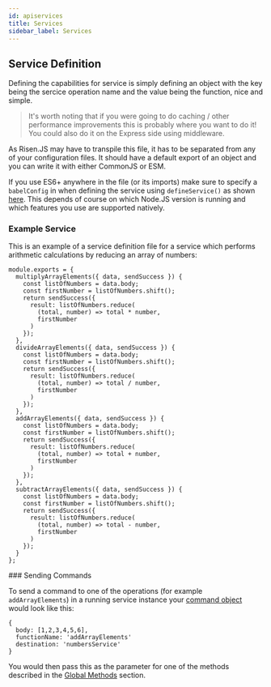 ```yaml
---
id: apiservices
title: Services
sidebar_label: Services
---
```


## Service Definition

Defining the capabilities for service is simply defining an object with the key being the sercice operation name and the value being the function, nice and simple.

> It's worth noting that if you were going to do caching / other performance improvements this is probably where you want to do it! You could also do it on the Express side using middleware.

As Risen.JS may have to transpile this file, it has to be separated from any of your configuration files. It should have a default export of an object and you can write it with either CommonJS or ESM.

If you use ES6+ anywhere in the file (or its imports) make sure to specify a `babelConfig` in when defining the service using `defineService()` as shown [here](apiinstance.md#defineService). This depends of course on which Node.JS version is running and which features you use are supported natively.

### Example Service

This is an example of a service definition file for a service which performs arithmetic calculations by reducing an array of numbers:

```
module.exports = {
  multiplyArrayElements({ data, sendSuccess }) {
    const listOfNumbers = data.body;
    const firstNumber = listOfNumbers.shift();
    return sendSuccess({
      result: listOfNumbers.reduce(
        (total, number) => total * number,
        firstNumber
      )
    });
  },
  divideArrayElements({ data, sendSuccess }) {
    const listOfNumbers = data.body;
    const firstNumber = listOfNumbers.shift();
    return sendSuccess({
      result: listOfNumbers.reduce(
        (total, number) => total / number,
        firstNumber
      )
    });
  },
  addArrayElements({ data, sendSuccess }) {
    const listOfNumbers = data.body;
    const firstNumber = listOfNumbers.shift();
    return sendSuccess({
      result: listOfNumbers.reduce(
        (total, number) => total + number,
        firstNumber
      )
    });
  },
  subtractArrayElements({ data, sendSuccess }) {
    const listOfNumbers = data.body;
    const firstNumber = listOfNumbers.shift();
    return sendSuccess({
      result: listOfNumbers.reduce(
        (total, number) => total - number,
        firstNumber
      )
    });
  }
};
```

### Sending Commands

To send a command to one of the operations (for example `addArrayElements`) in a running service instance your [command object](apidatastructure.md#command-object) would look like this:

```
{
  body: [1,2,3,4,5,6],
  functionName: 'addArrayElements'
  destination: 'numbersService'
}
```

You would then pass this as the parameter for one of the methods described in the [Global Methods](apiglobalmethods.md) section.
